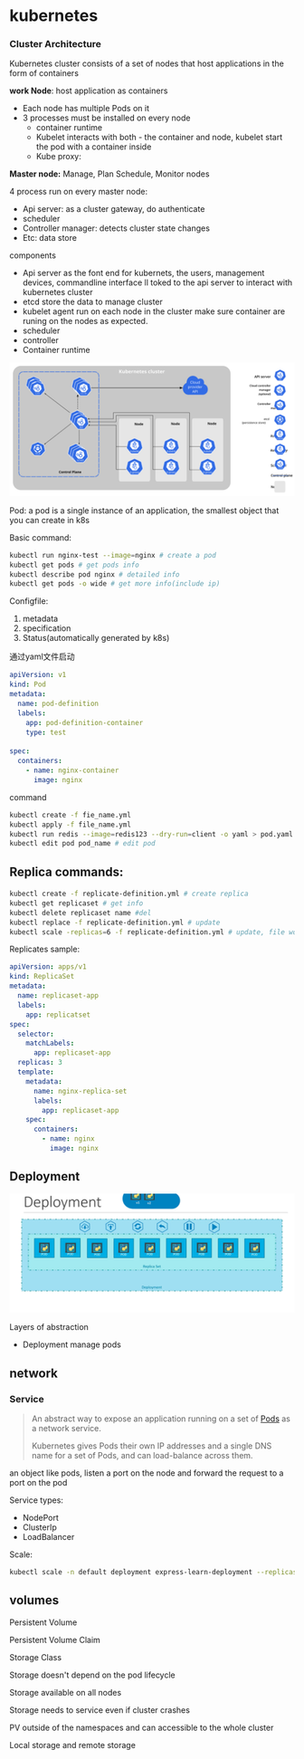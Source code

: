 # kubernetes

### Cluster Architecture

Kubernetes cluster consists of a set of nodes that host applications in the form of containers

**work Node**: host application as containers

- Each node has multiple Pods on it
- 3 processes must be installed on every node
  - container runtime
  - Kubelet interacts with both - the container and node, kubelet start the pod with a container inside
  - Kube proxy: 

**Master node:** Manage, Plan Schedule, Monitor nodes

4 process run on every master node:

- Api server: as a cluster gateway, do authenticate
- scheduler
- Controller manager: detects cluster state changes
- Etc: data store



components

- Api server as the font end for kubernets, the users, management devices, commandline interface ll toked to the api server to interact with kubernetes cluster
- etcd store the data to manage cluster
- kubelet agent run on each node in the cluster make sure container are runing on the nodes as expected. 
- scheduler
- controller
- Container runtime

![k8s component](../../statics/k8s/components-of-kubernetes.svg)





Pod: a pod is a single instance of an application, the smallest object that you can create in  k8s

Basic command:

```bash
kubectl run nginx-test --image=nginx # create a pod
kubectl get pods # get pods info
kubectl describe pod nginx # detailed info
kubectl get pods -o wide # get more info(include ip)
```

Configfile:

1. metadata
2. specification
3. Status(automatically generated by k8s)

通过yaml文件启动

```yaml
apiVersion: v1
kind: Pod
metadata:
  name: pod-definition
  labels:
    app: pod-definition-container
    type: test

spec:
  containers:
    - name: nginx-container
      image: nginx

```

command

```bash
kubectl create -f fie_name.yml
kubectl apply -f file_name.yml
kubectl run redis --image=redis123 --dry-run=client -o yaml > pod.yaml # generate yaml file
kubectl edit pod pod_name # edit pod
```



## Replica commands:

```bash
kubectl create -f replicate-definition.yml # create replica
kubectl get replicaset # get info
kubectl delete replicaset name #del
kubectl replace -f replicate-definition.yml # update
kubectl scale -replicas=6 -f replicate-definition.yml # update, file wont change
```

Replicates sample:

```yaml
apiVersion: apps/v1
kind: ReplicaSet
metadata:
  name: replicaset-app
  labels:
    app: replicatset
spec:
  selector:
    matchLabels:
      app: replicaset-app
  replicas: 3
  template:
    metadata:
      name: nginx-replica-set
      labels:
        app: replicaset-app
    spec:
      containers:
        - name: nginx
          image: nginx

```



## Deployment



![deplyment](../../statics/k8s/kubernets-deployment.png)

Layers of abstraction

- Deployment manage pods

## network



### Service

> An abstract way to expose an application running on a set of [Pods](https://kubernetes.io/docs/concepts/workloads/pods/) as a network service.
>
> Kubernetes gives Pods their own IP addresses and a single DNS name for a set of Pods, and can load-balance across them.

 an object   like pods, listen a port on the node and forward the request to a port on the pod



Service types:

- NodePort
- ClusterIp
- LoadBalancer



Scale:

```bash
kubectl scale -n default deployment express-learn-deployment --replicas=4
```





## volumes

Persistent Volume

Persistent Volume Claim

Storage Class

Storage doesn't depend on the pod lifecycle

Storage available on all nodes

Storage needs to service even if cluster crashes

PV outside of the namespaces and can accessible to the whole cluster



Local storage and remote storage


